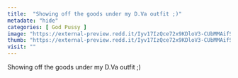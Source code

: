 ```yaml
---
title:  "Showing off the goods under my D.Va outfit ;)"
metadate: "hide"
categories: [ God Pussy ]
image: "https://external-preview.redd.it/Iyv17IzQce72x9KDloV3-CUbMMAifSE9-ly2fBW0Oic.jpg?auto=webp&s=00b66ecbfe779367f8a96b4bf0ea1ab337e282e6"
thumb: "https://external-preview.redd.it/Iyv17IzQce72x9KDloV3-CUbMMAifSE9-ly2fBW0Oic.jpg?width=1080&crop=smart&auto=webp&s=7c1fe02b35f288c3eec3d875cf85f533012ddcb2"
visit: ""
---
```

Showing off the goods under my D.Va outfit ;)
